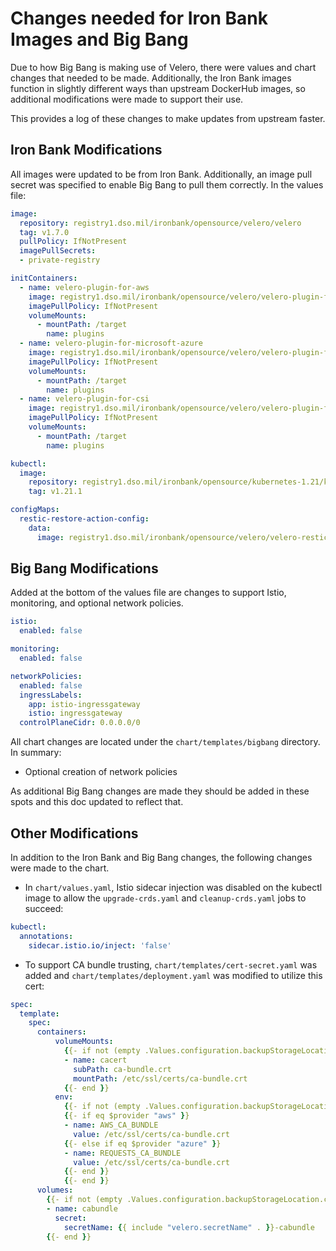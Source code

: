 # Changes needed for Iron Bank Images and Big Bang

Due to how Big Bang is making use of Velero, there were values and chart changes that needed to be made.
Additionally, the Iron Bank images function in slightly different ways than upstream DockerHub images, so additional
modifications were made to support their use.

This provides a log of these changes to make updates from upstream faster.

## Iron Bank Modifications

All images were updated to be from Iron Bank. Additionally, an image pull secret was specified to enable Big Bang to pull them correctly. In the values file:

```yaml
image:
  repository: registry1.dso.mil/ironbank/opensource/velero/velero
  tag: v1.7.0
  pullPolicy: IfNotPresent
  imagePullSecrets:
  - private-registry

initContainers: 
  - name: velero-plugin-for-aws
    image: registry1.dso.mil/ironbank/opensource/velero/velero-plugin-for-aws:v1.2.0
    imagePullPolicy: IfNotPresent
    volumeMounts:
      - mountPath: /target
        name: plugins
  - name: velero-plugin-for-microsoft-azure
    image: registry1.dso.mil/ironbank/opensource/velero/velero-plugin-for-microsoft-azure:v1.2.0
    imagePullPolicy: IfNotPresent
    volumeMounts:
      - mountPath: /target
        name: plugins
  - name: velero-plugin-for-csi
    image: registry1.dso.mil/ironbank/opensource/velero/velero-plugin-for-csi:v0.1.2
    imagePullPolicy: IfNotPresent
    volumeMounts:
      - mountPath: /target
        name: plugins

kubectl:
  image:
    repository: registry1.dso.mil/ironbank/opensource/kubernetes-1.21/kubectl
    tag: v1.21.1

configMaps:
  restic-restore-action-config:
    data:
      image: registry1.dso.mil/ironbank/opensource/velero/velero-restic-restore-helper:v1.7.0
```

## Big Bang Modifications

Added at the bottom of the values file are changes to support Istio, monitoring, and optional network policies.

```yaml
istio:
  enabled: false

monitoring:
  enabled: false

networkPolicies:
  enabled: false
  ingressLabels: 
    app: istio-ingressgateway
    istio: ingressgateway
  controlPlaneCidr: 0.0.0.0/0
```

All chart changes are located under the `chart/templates/bigbang` directory. In summary:

- Optional creation of network policies

As additional Big Bang changes are made they should be added in these spots and this doc updated to reflect that.

## Other Modifications

In addition to the Iron Bank and Big Bang changes, the following changes were made to the chart.

- In `chart/values.yaml`, Istio sidecar injection was disabled on the kubectl image to allow the `upgrade-crds.yaml` and `cleanup-crds.yaml` jobs to succeed:

```yaml
kubectl:
  annotations:
    sidecar.istio.io/inject: 'false'
```

- To support CA bundle trusting, `chart/templates/cert-secret.yaml` was added and `chart/templates/deployment.yaml` was modified to utilize this cert:

```yaml
spec:
  template:
    spec:
      containers:
          volumeMounts:
            {{- if not (empty .Values.configuration.backupStorageLocation.caCert) }}
            - name: cacert
              subPath: ca-bundle.crt
              mountPath: /etc/ssl/certs/ca-bundle.crt
            {{- end }}
          env:
            {{- if not (empty .Values.configuration.backupStorageLocation.caCert) }}
            {{- if eq $provider "aws" }}
            - name: AWS_CA_BUNDLE
              value: /etc/ssl/certs/ca-bundle.crt
            {{- else if eq $provider "azure" }}
            - name: REQUESTS_CA_BUNDLE
              value: /etc/ssl/certs/ca-bundle.crt
            {{- end }}
            {{- end }}
      volumes:
        {{- if not (empty .Values.configuration.backupStorageLocation.caCert) }}
        - name: cabundle
          secret:
            secretName: {{ include "velero.secretName" . }}-cabundle
        {{- end }}
```

